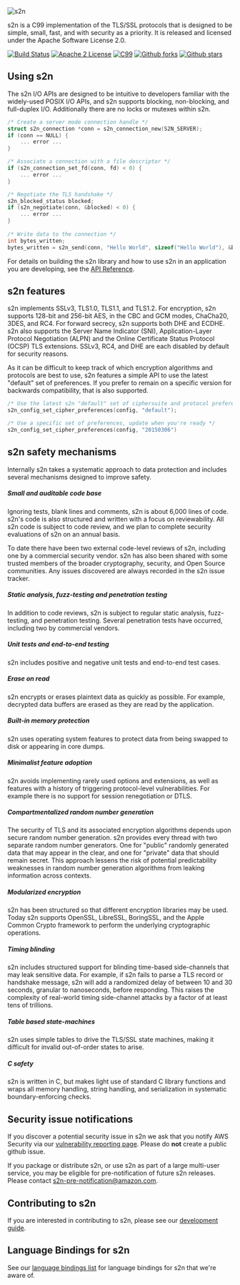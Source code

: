 <img src="docs/images/s2n_logo_github.png" alt="s2n">

s2n is a C99 implementation of the TLS/SSL protocols that is designed to be simple, small, fast, and with security as a priority. It is released and licensed under the Apache Software License 2.0. 

[![Build Status](https://img.shields.io/travis/awslabs/s2n.svg)](https://travis-ci.org/awslabs/s2n)
[![Apache 2 License](https://img.shields.io/github/license/awslabs/s2n.svg)](http://aws.amazon.com/apache-2-0/)
[![C99](https://img.shields.io/badge/language-C99-blue.svg)](http://www.open-std.org/jtc1/sc22/wg14/www/docs/n1256.pdf)
[![Github forks](https://img.shields.io/github/forks/awslabs/s2n.svg)](https://github.com/awslabs/s2n/network)
[![Github stars](https://img.shields.io/github/stars/awslabs/s2n.svg)](https://github.com/awslabs/s2n/stargazers)

## Using s2n

The s2n I/O APIs are designed to be intuitive to developers familiar with the widely-used POSIX I/O APIs, and s2n supports blocking, non-blocking, and full-duplex I/O. Additionally there are no locks or mutexes within s2n. 

```c
/* Create a server mode connection handle */
struct s2n_connection *conn = s2n_connection_new(S2N_SERVER);
if (conn == NULL) {
    ... error ...
}

/* Associate a connection with a file descriptor */
if (s2n_connection_set_fd(conn, fd) < 0) {
    ... error ...
}

/* Negotiate the TLS handshake */
s2n_blocked_status blocked;
if (s2n_negotiate(conn, &blocked) < 0) {
    ... error ...
}
    
/* Write data to the connection */
int bytes_written;
bytes_written = s2n_send(conn, "Hello World", sizeof("Hello World"), &blocked);
```

For details on building the s2n library and how to use s2n in an application you are developing, see the [API Reference](https://github.com/awslabs/s2n/blob/master/docs/USAGE-GUIDE.md).

## s2n features

s2n implements SSLv3, TLS1.0, TLS1.1, and TLS1.2. For encryption, s2n supports 128-bit and 256-bit AES, in the CBC and GCM modes, ChaCha20, 3DES, and RC4. For forward secrecy, s2n supports both DHE and ECDHE. s2n also supports the Server Name Indicator (SNI), Application-Layer Protocol Negotiation (ALPN) and the Online Certificate Status Protocol (OCSP) TLS extensions. SSLv3, RC4, and DHE are each disabled by default for security reasons. 

As it can be difficult to keep track of which encryption algorithms and protocols are best to use, s2n features a simple API to use the latest "default" set of preferences. If you prefer to remain on a specific version for backwards compatibility, that is also supported. 

```c
/* Use the latest s2n "default" set of ciphersuite and protocol preferences */
s2n_config_set_cipher_preferences(config, "default");

/* Use a specific set of preferences, update when you're ready */
s2n_config_set_cipher_preferences(config, "20150306")
```

## s2n safety mechanisms

Internally s2n takes a systematic approach to data protection and includes several mechanisms designed to improve safety.

##### Small and auditable code base
Ignoring tests, blank lines and comments, s2n is about 6,000 lines of code. s2n's code is also structured and written with a focus on reviewability. All s2n code is subject to code review, and we plan to complete security evaluations of s2n on an annual basis.

To date there have been two external code-level reviews of s2n, including one by a commercial security vendor. s2n has also been shared with some trusted members of the broader cryptography, security, and Open Source communities. Any issues discovered are always recorded in the s2n issue tracker. 

##### Static analysis, fuzz-testing and penetration testing

In addition to code reviews, s2n is subject to regular static analysis, fuzz-testing, and penetration testing. Several penetration tests have occurred, including two by commercial vendors.  

##### Unit tests and end-to-end testing

s2n includes positive and negative unit tests and end-to-end test cases. 

##### Erase on read
s2n encrypts or erases plaintext data as quickly as possible. For example, decrypted data buffers are erased as they are read by the application.

##### Built-in memory protection
s2n uses operating system features to protect data from being swapped to disk or appearing in core dumps.

##### Minimalist feature adoption
s2n avoids implementing rarely used options and extensions, as well as features with a history of triggering protocol-level vulnerabilities. For example there is no support for session renegotiation or DTLS.

##### Compartmentalized random number generation
The security of TLS and its associated encryption algorithms depends upon secure random number generation. s2n provides every thread with two separate random number generators. One for "public" randomly generated data that may appear in the clear, and one for "private" data that should remain secret. This approach lessens the risk of potential predictability weaknesses in random number generation algorithms from leaking information across contexts. 

##### Modularized encryption
s2n has been structured so that different encryption libraries may be used. Today s2n supports OpenSSL, LibreSSL, BoringSSL, and the Apple Common Crypto framework to perform the underlying cryptographic operations.

##### Timing blinding
s2n includes structured support for blinding time-based side-channels that may leak sensitive data. For example, if s2n fails to parse a TLS record or handshake message, s2n will add a randomized delay of between 10 and 30 seconds, granular to nanoseconds, before responding. This raises the complexity of real-world timing side-channel attacks by a factor of at least tens of trillions. 

##### Table based state-machines
s2n uses simple tables to drive the TLS/SSL state machines, making it difficult for invalid out-of-order states to arise. 

##### C safety
s2n is written in C, but makes light use of standard C library functions and wraps all memory handling, string handling, and serialization in systematic boundary-enforcing checks. 

## Security issue notifications
If you discover a potential security issue in s2n we ask that you notify
AWS Security via our [vulnerability reporting page](http://aws.amazon.com/security/vulnerability-reporting/). Please do **not** create a public github issue. 

If you package or distribute s2n, or use s2n as part of a large multi-user service, you may be eligible for pre-notification of future s2n releases. Please contact s2n-pre-notification@amazon.com.  

## Contributing to s2n
If you are interested in contributing to s2n, please see our [development guide](https://github.com/awslabs/s2n/blob/master/docs/DEVELOPMENT-GUIDE.md).

## Language Bindings for s2n
See our [language bindings list](https://github.com/awslabs/s2n/blob/master/docs/BINDINGS.md) for language bindings for s2n that we're aware of. 
